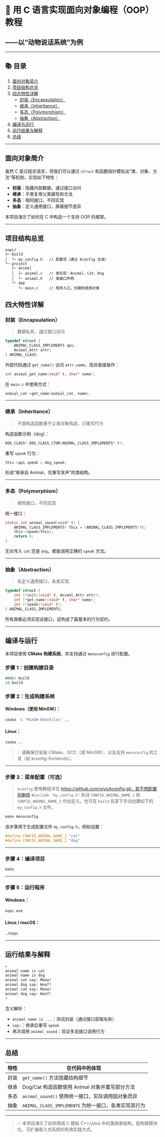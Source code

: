# 🧠 用 C 语言实现面向对象编程（OOP）教程  
## ——以“动物说话系统”为例

---

## 📚 目录

1. [面向对象简介](#面向对象简介)  
2. [项目结构总览](#项目结构总览)  
3. [四大特性详解](#四大特性详解)  
   - [封装（Encapsulation）](#封装encapsulation)  
   - [继承（Inheritance）](#继承inheritance)  
   - [多态（Polymorphism）](#多态polymorphism)  
   - [抽象（Abstraction）](#抽象abstraction)  
4. [编译与运行](#编译与运行)  
5. [运行结果与解释](#运行结果与解释)  
6. [总结](#总结)

---

## 面向对象简介

虽然 C 是过程式语言，但我们可以通过 `struct` 和函数指针模拟出“类、对象、方法”等机制，实现如下特性：

- **封装**：隐藏内部数据，通过接口访问  
- **继承**：子类复用父类属性和方法  
- **多态**：相同接口，不同实现  
- **抽象**：定义通用接口，屏蔽细节差异  

本项目演示了如何在 C 中构造一个支持 OOP 的框架。

---

## 项目结构总览

```text
oopc/
├─ build
│  └─ my_config.h	// 配置项（通过 Kconfig 生成）
└─ project
   ├─ animal
   │  ├─ animal.c	// 类实现：Animal、Cat、Dog
   │  └─ animal.h	// 类接口声明
   └─ app
      └─ main.c		// 程序入口，创建和使用对象
```

## 四大特性详解

### 封装（Encapsulation）

> 数据私有，通过接口访问

```c
typedef struct {
    ANIMAL_CLASS_IMPLEMENTS api;
    Animal_Attr attr;
} ANIMAL_CLASS;
```

外部代码通过 `get_name()` 访问 `attr.name`，而非直接操作：

```c
int animal_get_name(void* t, char* name);
```

在 `main.c` 中使用方式：

```c
anmial_cat->get_name(anmial_cat, name);
```

------

### 继承（Inheritance）

> 子类构造函数基于父类对象构造，只重写行为

构造函数示例（dog）：

```c
DOG_CLASS* DOG_CLASS_CTOR(ANIMAL_CLASS_IMPLEMENTS* t);
```

重写 `speak` 行为：

```c
this->api.speak = dog_speak;
```

形成“继承自 Animal，仅重写发声”的类结构。

------

### 多态（Polymorphism）

> 相同接口，不同实现

统一接口：

```c
static int animal_sound(void* t) {
    ANIMAL_CLASS_IMPLEMENTS* this = (ANIMAL_CLASS_IMPLEMENTS*)t;
    this->speak(this);
    return 0;
}
```

无论传入 `cat` 还是 `dog`，都能调用正确的 `speak` 方法。

------

### 抽象（Abstraction）

> 先定义通用接口，各类实现

```c
typedef struct {
    int (*init)(void* t, Animal_Attr attr);
    int (*get_name)(void* t, char* name);
    int (*speak)(void* t);
} ANIMAL_CLASS_IMPLEMENTS;
```

所有类都必须实现该接口，这构成了最基本的行为契约。

------

## 编译与运行

本项目使用 **CMake 构建系统**，并支持通过 `menuconfig` 进行配置。

### 步骤 1：创建构建目录

```bash
mkdir build
cd build
```

### 步骤 2：生成构建系统

#### Windows（使用 MinGW）：

```bash
cmake -G "MinGW Makefiles" ..
```

#### Linux：

```bash
cmake ..
```

> 💡 请确保已安装 CMake、GCC（或 MinGW）、以及支持 `menuconfig` 的工具（如 kconfig-frontends）。

------

### 步骤 3：菜单配置（可选）

> `kconfig` 使用教程详见 https://github.com/viys/kconfig.git，若不想配置则删除 `#include "my_config.h"` 并对 `CONFIG_ANIMAL_NAME_1` 和 `CONFIG_ANIMAL_NAME_2` 作出定义。也可在 `build` 目录下手动创建如下的 `my_config.h` 文件。

```bash
make menuconfig
```

该步骤用于生成配置文件 `my_config.h`，例如设置：

```c
#define CONFIG_ANIMAL_NAME_1 "cat"
#define CONFIG_ANIMAL_NAME_2 "dog"
```

------

### 步骤 4：编译项目

```bash
make
```

------

### 步骤 5：运行程序

#### Windows：

```bash
oopc.exe
```

#### Linux / macOS：

```bash
./oopc
```

------

## 运行结果与解释

```bash
>
animal name is cat
animal name is dog
animal cat say: Meow!
animal dog say: Woof!
animal cat say: Meow!
animal dog say: Woof!
<
```

含义解析：

- `animal name is ...`：测试封装（通过接口获取名称）
- `say:`：继承后重写 `speak`
- 再次调用 `animal_sound`：验证多态接口调用行为

------

## 总结

| 特性 | 在代码中的体现                                       |
| ---- | ---------------------------------------------------- |
| 封装 | `get_name()` 方法隐藏结构细节                        |
| 继承 | Dog/Cat 构造函数使用 Animal 对象并重写部分方法       |
| 多态 | `animal_sound()` 使用统一接口，实际调用因对象而异    |
| 抽象 | `ANIMAL_CLASS_IMPLEMENTS` 为统一接口，各类实现其行为 |




------


> ✅ 本项目演示了如何用纯 C 模拟 C++/Java 中的类继承结构，是构建模块化、可扩展嵌入式系统的有效实践方式。